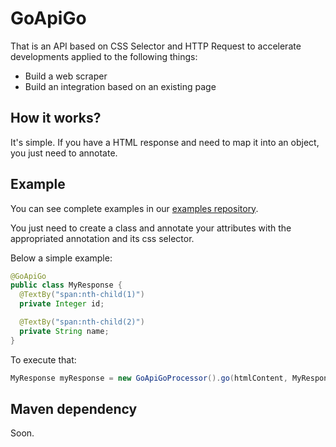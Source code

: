 # GoApiGo

That is an API based on CSS Selector and HTTP Request to accelerate developments applied to the following things:
* Build a web scraper
* Build an integration based on an existing page

## How it works?

It's simple. If you have a HTML response and need to map it into an object, you just need to annotate.

## Example

You can see complete examples in our [examples repository](https://github.com/GoApiGo/goapigo-examples).

You just need to create a class and annotate your attributes with the appropriated annotation and its css selector.

Below a simple example:

```java
@GoApiGo
public class MyResponse {
  @TextBy("span:nth-child(1)")
  private Integer id;

  @TextBy("span:nth-child(2)")
  private String name;
}
```

To execute that:

```java
MyResponse myResponse = new GoApiGoProcessor().go(htmlContent, MyResponse.class);
```

## Maven dependency

Soon.